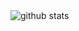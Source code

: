<picture>
  <img alt="github stats" src="https://pixel-profile.vercel.app/api/github-stats?username=Erick-C418&screen_effect=false&theme=fuji&hide=avatar&dithering=true](https://pixel-profile-ui.vercel.app/api/github-stats?username=Erick-C418&screen_effect=true&include_all_commits=true&pixelate_avatar=true&background=linear-gradient%28210deg%2C+%232e222fFF+0%25%2C+%2345293fFF+100%25%29+&color=%23e83b3bFF)">
</picture>
